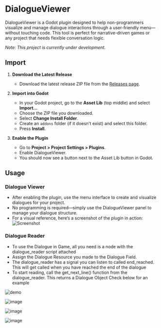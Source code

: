# DialogueViewer

DialogueViewer is a Godot plugin designed to help non-programmers visualize and manage dialogue interactions through a user-friendly menu—without touching code. This tool is perfect for narrative-driven games or any project that needs flexible conversation logic.

_Note: This project is currently under development._

## Import

1. **Download the Latest Release**

   - Download the latest release ZIP file from the [Releases page](https://github.com/GenelleGeerman/DialogueViewer/releases).

2. **Import into Godot**

   - In your Godot project, go to the **Asset Lib** (top middle) and select **Import...**
   - Choose the ZIP file you downloaded.
   - Select **Change Install Folder**.
   - Create an `addons` folder (if it doesn't exist) and select this folder.
   - Press **Install**.

3. **Enable the Plugin**
   - Go to **Project > Project Settings > Plugins**.
   - Enable DialogueViewer.
   - You should now see a button next to the Asset Lib button in Godot.

## Usage

### Dialogue Viewer

- After enabling the plugin, use the menu interface to create and visualize dialogues for your project.
- No programming is required—simply use the DialogueViewer panel to manage your dialogue structure.
- For a visual reference, here’s a screenshot of the plugin in action:  
  ![Screenshot](https://github.com/user-attachments/assets/869fc301-f446-4333-9dd7-a70ddb38595d)

### Dialogue Reader

- To use the Dialogue in Game, all you need is a node with the dialogue_reader script attached
- Assign the Dialogue Resource you made to the Dialogue Field.
- The dialogue_reader has a signal you can listen to called end_reached. This will get called when you have reached the end of the dialogue
- To start reading, call the get_next_line() function from the dialogue_reader. This returns a Dialogue Object
  Check below for an example
  
![demo](https://github.com/user-attachments/assets/55786ee2-f712-4451-ac82-f403e6d1e0ac)
  
![image](https://github.com/user-attachments/assets/4e6023b0-c66b-41da-a75f-ee8e96f1e852)

![image](https://github.com/user-attachments/assets/05026fbb-b5ea-4310-b972-ffdd0589a733)

![image](https://github.com/user-attachments/assets/4430fb8e-2be0-4c46-b817-cb726cd39dd6)


